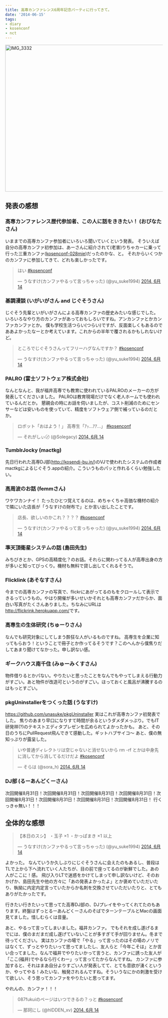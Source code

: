 ```yaml
---
title: 高専カンファレンス6周年記念パーティに行ってきて。
date: '2014-06-15'
tags:
- diary
- kosenconf
- nct
---
```


<a href="http://unasuke.com/wp/wp-content/uploads/2014/06/IMG_3332.jpg"><img src="http://unasuke.com/wp/wp-content/uploads/2014/06/IMG_3332-1024x768.jpg" alt="IMG_3332" width="625" height="468" class="alignnone size-large wp-image-721" /></a>

<h2>発表の感想</h2>

<h3>高専カンファレンス歴代参加者、この人に話をききたい！ (おびなたさん)</h3>

いままでの高専カンファ参加者にいろいろ聞いていくという発表。
そういえば自分の高専カンファ初参加は、あーさんに紹介されて(老害)りちゃカーに乗って行った三重カンファ(<a href="http://kosenconf.jp/?028mie" target="_blank">kosenconf-028mie</a>)だったのかな、と。
それからいくつかのカンファに参加してきて、どれも楽しかったです。

<blockquote class="twitter-tweet" lang="ja">はい <a href="https://twitter.com/search?q=%23kosenconf&amp;src=hash">#kosenconf</a></p>&mdash; うなすけ(カンファやるって言っちゃった) (@yu_suke1994) <a href="https://twitter.com/yu_suke1994/statuses/477691379695366144">2014, 6月 14</a></blockquote>

<script async src="//platform.twitter.com/widgets.js" charset="utf-8"></script>

<h3>基調漫談 (いがいがさん and じぐそうさん)</h3>

<p>じぐそう先輩といがいがさんによる高専カンファの歴史みたいな感じでした。
いろいろなやり方のカンファがあっておもしろいですね。アンカンファとかカンファカンファとか。
僕も学校生活つらい(つらい)ですが、反面楽しくもあるのでああよかったなーとか考えています。これからの半年で覆されるかもしれないけど。

<blockquote class="twitter-tweet" lang="ja">ところでじぐそうさんってフリーハグなんですか？ <a href="https://twitter.com/search?q=%23kosenconf&amp;src=hash">#kosenconf</a></p>&mdash; うなすけ(カンファやるって言っちゃった) (@yu_suke1994) <a href="https://twitter.com/yu_suke1994/statuses/477705697090482176">2014, 6月 14</a></blockquote>

<script async src="//platform.twitter.com/widgets.js" charset="utf-8"></script>

<h3>PALRO (富士ソフトウェア株式会社)</h3>

<p>なんとなんと、我が福井高専でも教育に使われているPALROのメーカーの方が発表してくださいました。
PALROは教育現場だけでなく老人ホームでも使われているんだとか。
懇親会の時にお話を伺いましたが、コスト削減のためにセンサーなどは安いものを使っていて、精度をソフトウェア側で補っているのだとか。

<blockquote class="twitter-tweet" lang="ja">ロボット「おはよう！」&#10;高専生「ｱｯ…ｱｱ…」&#10;<a href="https://twitter.com/search?q=%23kosenconf&amp;src=hash">#kosenconf</a></p>&mdash; それがしぃ〄 (@Solegacy) <a href="https://twitter.com/Solegacy/statuses/477712655747002368">2014, 6月 14</a></blockquote>

<script async src="//platform.twitter.com/widgets.js" charset="utf-8"></script>

<h3>TumblrJocky (mactkg)</h3>

<p>先日行われた高専DJ部(<a href="http://kosendj-bu.in/" target="_blank">http://kosendj-bu.in/</a>)のVJで使われたシステムの作成者mactkgによるじぐそう.appの紹介。こういうものパッと作れるくらい勉強したい。

<h3>高周波のお話 (femmさん)</h3>

ワケワカンナイ！
たったひとつ覚えてるのは、めちゃくちゃ高価な機材の紹介で隣にいた店長が「うなすけの財布で」とか言い出したことです。

<blockquote class="twitter-tweet" lang="ja">店長、欲しいのかこれ？？？？ <a href="https://twitter.com/search?q=%23kosenconf&amp;src=hash">#kosenconf</a></p>&mdash; うなすけ(カンファやるって言っちゃった) (@yu_suke1994) <a href="https://twitter.com/yu_suke1994/statuses/477721912643031042">2014, 6月 14</a></blockquote>

<script async src="//platform.twitter.com/widgets.js" charset="utf-8"></script>

<h3>準天頂衛星システムの話 (島田先生)</h3>

<p>みちびきとか、GPSの高精度化？のお話。それらに関わってる人が高専出身の方が多いと知ってびっくり。機材も無料で貸し出してくれるそうで。

<h3>Flicklink (あそなすさん)</h3>

今までの高専カンファの写真で、flickrにあがってるのもをクロールして表示できるっていうもの。やはり開催が多いせいかそれとも高専カンファだからか、面白い写真がたくさんありました。ちなみにURLは<a href="http://flickrink.herokuapp.com/">http://flickrink.herokuapp.com/</a>です。

<h3>高専生の生体研究 (ちゅーりさん)</h3>

なんでも研究対象にしてしまう酔狂な人がいるものですね。
高専生を企業に知ってもらおう！ということで冊子とか作ってるそうです？このへんから僕焦りだしてあまり聞けてなかった。申し訳ない感。

<h3>ギークハウス南千住 (みゅーみくすさん)</h3>

物件借りるとかパない。やりたいと思ったことをなんでもやってしまえる行動力がすごい。あと物件が改造可というのがすごい。ほっておくと風呂が沸騰するのはもっとすごい。

<h3>pkgUninstallerをつくった話 (うなすけ)</h3>

<a href="https://github.com/unasuke/pkgUninstaller">https://github.com/unasuke/pkgUninstaller</a>
実はこれが高専カンファ初発表でした。
焦りのあまり早口になりすて時間が余るというダメダメっぷり。でもIT研発祥(?)のテキストエディタプレゼンを広められてよかったかも。
あと、その日のうちにPullRequest飛んできて感動した。ギットハブサイコ〜
あと、僕の無知っぷりが露呈した。

<blockquote class="twitter-tweet" lang="ja">いや普通ディレクトリは空じゃないと消せないから rm -rf とかは中身先に消してから消してるだけだよ <a href="https://twitter.com/search?q=%23kosenconf&amp;src=hash">#kosenconf</a></p>&mdash; そらは (@sora_h) <a href="https://twitter.com/sora_h/statuses/477729113084407809">2014, 6月 14</a></blockquote>

<script async src="//platform.twitter.com/widgets.js" charset="utf-8"></script>

<h3>DJ部 (るーあんどくーさん)</h3>

<p>次回開催8月31日！次回開催8月31日！次回開催8月31日！次回開催8月31日！次回開催8月31日！次回開催8月31日！次回開催8月31日！次回開催8月31日！
行くっきゃ無い！！！

<h2>全体的な感想</h2>

<blockquote class="twitter-tweet" lang="ja">【本日のスシ】&#10;・玉子 ×1&#10;・かっぱまき ×1&#10;&#10;以上</p>&mdash; うなすけ(カンファやるって言っちゃった) (@yu_suke1994) <a href="https://twitter.com/yu_suke1994/statuses/477797600146366465">2014, 6月 14</a></blockquote>

<p><script async src="//platform.twitter.com/widgets.js" charset="utf-8"></script>
よかった。
なんていうか久しぶりにじぐそうさんに会えたのもあるし、普段はTLで上から下へ流れていく人たちが、目の前で座ってるのが新鮮でした。あの人がここに！感。
飛び入りLTで迷惑をかけてしまって申し訳ないけど、そのおかげか、島田先生や他の方々に「あの発表よかったよ」とか褒めていただいたり、執拗に内定内定言っていたからか名刺を交換させていただいたりと、とてもありがたかったです。

行きたい行きたいって思ってた高専DJ部の、DJプレイをやってくれてたのもあります。終盤はずっとるーあんどくーさんのそばでターンテーブルとMacの画面見てました。惜しむらくは音量。

あと、やるって言ってしまいました。福井カンファ。
でもそれを成し遂げるまでには、僕のまだまだ成し遂げていないことが多すぎて手が回りません。冬まで待ってください。
実はカンファの場で「やる」って言ったのはその場のノリではなくて、ずっとやりたいって思ってましたし、友人らと「今年こそは」とか言い合ってました。なんで福井でやりたいかって言うと、カンファに誘った友人が「ここ(福井)でやるなら行くわー」って言ってたからなんですね。
カンファに参加すると、それはまあ自分よりすごい人が発表してて、とても意欲が湧くというか、やってやる！みたいな、触発されるんですね。そういうなにかの刺激を受けて欲しい、そう思ってカンファをやりたいと思ってます。

やれんの、カンファ！！！

<blockquote class="twitter-tweet" lang="ja"><p>087fukuiのページはいつできるの？っと <a href="https://twitter.com/search?q=%23kosenconf&amp;src=hash">#kosenconf</a></p>&mdash; 那珂にし (@hIDDEN_xv) <a href="https://twitter.com/hIDDEN_xv/statuses/477707019932024832">2014, 6月 14</a></blockquote>

<script async src="//platform.twitter.com/widgets.js" charset="utf-8"></script>
